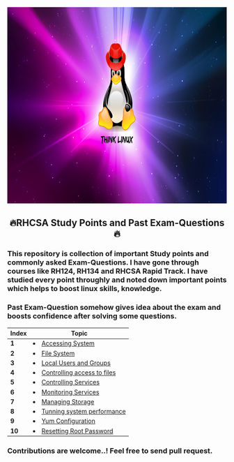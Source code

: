 
<img src="/image/Linux.png" width="1000" height="450">

## <center>🔥**RHCSA Study Points and Past Exam-Questions**🔥</center> 

### This repository is collection of important Study points and commonly asked Exam-Questions. I have gone through courses like RH124, RH134 and RHCSA Rapid Track. I have studied every point throughly and noted down important points which helps to boost linux skills, knowledge. 
### Past Exam-Question somehow gives idea about the exam and boosts confidence after solving some questions.

| Index  | Topic                                                                                |
| ------ | ------------------------------------------------------------------------------------ |
| **1**  | [<li>Accessing System</li>](RHCSA_Content/Accessing_System.md)                       |
| **2**  | [<li>File System</li>](RHCSA_Content/File_System.md)                                 |
| **3**  | [<li>Local Users and Groups</li>](RHCSA_Content/Local_Users_and_Groups.md)           |
| **4**  | [<li>Controlling access to files</li>](RHCSA_Content/controlling_access_to_files.md) |
| **5**  | [<li>Controlling Services</li>](RHCSA_Content/Controlling_Services.md)               |
| **6**  | [<li>Monitoring Services</li>](RHCSA_Content/Monitoring_Services.md)                 |
| **7**  | [<li>Managing Storage</li>](RHCSA_Content/Managing_Storage.md)                       |
| **8**  | [<li>Tunning system performance</li>](RHCSA_Content/tunning_system_performance.md)   |
| **9**  | [<li>Yum Configuration</li>](RHCSA_Content/yum.md)                                   |
| **10** | [<li>Resetting Root Password</li>](RHCSA_Content/resetting_root_password.md)         |

### Contributions are welcome..! Feel free to send pull request.
